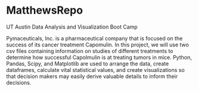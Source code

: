 # MatthewsRepo
UT Austin Data Analysis and Visualization Boot Camp

Pymaceuticals, Inc. is a pharmaceutical company that is focused on the success of its cancer treatment Capomulin.  In this project, we will use two csv files containing information on studies of different treatments to determine how successful Capolmulin is at treating tumors in mice.  Python, Pandas, Scipy, and Matplotlib are used to arrange the data, create dataframes, calculate vital statistical values, and create visualizations so that decision makers may easily derive valuable details to inform their decisions.
